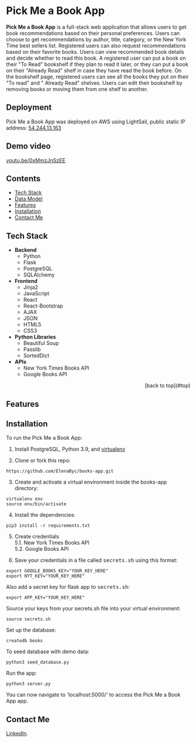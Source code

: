 # <a name="top"></a> Pick Me a Book App 
 
**Pick Me a Book App** is a full-stack web application that allows users to get book recommendations based on their personal preferences. 
Users can choose to get recommendations by author, title, category, or the New York Time best sellers list. 
Registered users can also request recommendations based on their favorite books. 
Users can view recommended book details and decide whether to read this book. 
A registered user can put a book on their "To Read" bookshelf if they plan to read it later, 
or they can put a book on their "Already Read" shelf in case they have read the book before. 
On the bookshelf page, registered users can see all the books they put on their "To read" and " Already Read" shelves. 
Users can edit their bookshelf by removing books or moving them from one shelf to another.

## Deployment
Pick Me a Book App was deployed on AWS using LightSail, public static IP address: [54.244.13.163](http://54.244.13.163)

## Demo video
[youtu.be/0xMmzJnSzEE]( https://youtu.be/0xMmzJnSzEE)

## Contents
* [Tech Stack](#technologies)
* [Data Model](#model)
* [Features](#features)
* [Installation](#install)
* [Contact Me](#contactme)

## <a name="technologies"></a>Tech Stack
- **Backend**
  - Python
  - Flask
  - PostgreSQL
  - SQLAlchemy
- **Frontend**
  - Jinja2
  - JavaScript
  - React
  - React-Bootstrap
  - AJAX
  - JSON
  - HTML5
  - CSS3
- **Python Libraries**
  - Beautiful Soup
  - Passlib
  - SortedDict
- **APIs**
  - New York Times Books API
  - Google Books API

<p align="right">[back to top](#top)</p>

## <a name="features"></a>Features





## <a name="install"></a>Installation

To run the Pick Me a Book App:

1. Install PostgreSQL, Python 3.9, and [virtualenv](https://virtualenv.pypa.io/en/latest/installation.html)

2. Clone or fork this repo:

```
https://github.com/ElenaByc/books-app.git
```

3. Create and activate a virtual environment inside the books-app directory:

```
virtualenv env
source env/bin/activate
```

4. Install the dependencies:

```
pip3 install -r requirements.txt
```

5. Create credentials  
  5.1. New York Times Books API  
  5.2. Google Books API

6. Save your credentials in a file called <kbd>secrets.sh</kbd> using this format:

```
export GOOGLE_BOOKS_KEY="YOUR_KEY_HERE"
export NYT_KEY="YOUR_KEY_HERE"
```

Also add a secret key for flask app to <kbd>secrets.sh</kbd>:

```
export APP_KEY="YOUR_KEY_HERE"
```

Source your keys from your secrets.sh file into your virtual environment:

```
source secrets.sh
```

Set up the database:

```
createdb books
```

To seed database with demo data:

```
python3 seed_database.py
```

Run the app:

```
python3 server.py
```

You can now navigate to 'localhost:5000/' to access the Pick Me a Book App app.

## <a name="contactme"></a>Contact Me
 [LinkedIn](https://www.linkedin.com/in/elena-bychenkova/).
